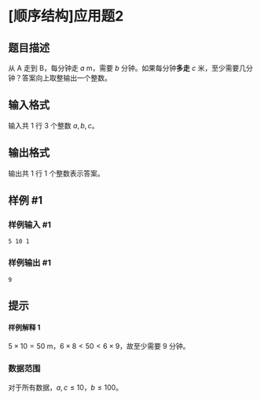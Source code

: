 # [顺序结构]应用题2

## 题目描述

从 A 走到 B，每分钟走 $a$ m，需要 $b$ 分钟。如果每分钟**多走** $c$ 米，至少需要几分钟？答案向上取整输出一个整数。

## 输入格式

输入共 $1$ 行 $3$ 个整数 $a,b,c$。

## 输出格式

输出共 $1$ 行 $1$ 个整数表示答案。

## 样例 #1

### 样例输入 #1

```
5 10 1
```

### 样例输出 #1

```
9
```

## 提示

#### 样例解释 1

$5\times 10=50$ m，$6\times 8<50<6\times 9$，故至少需要 $9$ 分钟。

### 数据范围

对于所有数据，$a,c\leq 10$，$b\leq 100$。
